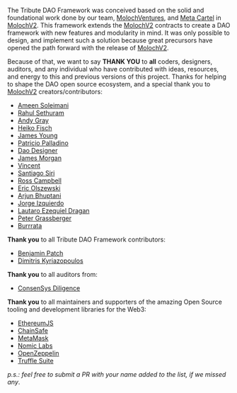 The Tribute DAO Framework was conceived based on the solid and foundational work done by our team, [MolochVentures](https://moloch.vc/), and [Meta Cartel](https://www.metacartel.org/) in [MolochV2](https://github.com/MolochVentures/moloch). This framework extends the [MolochV2](https://github.com/MolochVentures/moloch) contracts to create a DAO framework with new features and modularity in mind. It was only possible to design, and implement such a solution because great precursors have opened the path forward with the release of [MolochV2](https://github.com/MolochVentures/moloch).

Because of that, we want to say **THANK YOU** to **all** coders, designers, auditors, and any individual who have contributed with ideas, resources, and energy to this and previous versions of this project. Thanks for helping to shape the DAO open source ecosystem, and a special thank you to [MolochV2](https://github.com/MolochVentures/moloch) creators/contributors:

- [Ameen Soleimani](https://github.com/ameensol)
- [Rahul Sethuram](https://github.com/rhlsthrm)
- [Andy Gray](https://github.com/andygray)
- [Heiko Fisch](https://github.com/HeikoFisch)
- [James Young](https://github.com/jamesyoung)
- [Patricio Palladino](https://github.com/alcuadrado)
- [Dao Designer](https://github.com/daodesigner)
- [James Morgan](https://github.com/jamesmorgan)
- [Vincent](https://github.com/vince0656)
- [Santiago Siri](https://github.com/santisiri)
- [Ross Campbell](https://github.com/Ro5s)
- [Eric Olszewski](https://github.com/eolszewski)
- [Arjun Bhuptani](https://github.com/ArjunBhuptani)
- [Jorge Izquierdo](https://github.com/izqui)
- [Lautaro Ezequiel Dragan](https://github.com/lautarodragan)
- [Peter Grassberger](https://github.com/PeterTheOne)
- [Burrrata](https://github.com/burrrata)

**Thank you** to all Tribute DAO Framework contributors:

- [Benjamin Patch](https://github.com/BenjaminPatch)
- [Dimitris Kyriazopoulos](https://github.com/DimitrK)

**Thank you** to all auditors from:

- [ConsenSys Diligence](https://consensys.net/diligence/)

**Thank you** to all maintainers and supporters of the amazing Open Source tooling and development libraries for the Web3:

- [EthereumJS](https://github.com/ethereumjs)
- [ChainSafe](https://github.com/ChainSafe)
- [MetaMask](https://github.com/MetaMask)
- [Nomic Labs](https://github.com/nomiclabs)
- [OpenZeppelin](https://github.com/OpenZeppelin)
- [Truffle Suite](https://github.com/trufflesuite)

_p.s.: feel free to submit a PR with your name added to the list, if we missed any_.
